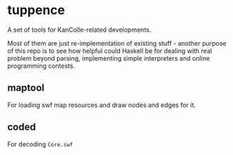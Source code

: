 # tuppence

A set of tools for KanColle-related developments.

Most of them are just re-implementation of existing stuff - another purpose of this repo
is to see how helpful could Haskell be for dealing with real problem beyond parsing,
implementing simple interpreters and online programming contests.

## maptool

For loading swf map resources and draw nodes and edges for it.

## coded

For decoding `Core.swf`
